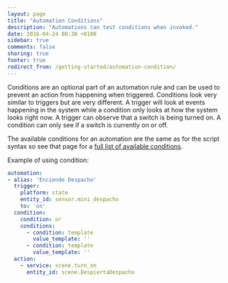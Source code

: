 ```yaml
---
layout: page
title: "Automation Conditions"
description: "Automations can test conditions when invoked."
date: 2016-04-24 08:30 +0100
sidebar: true
comments: false
sharing: true
footer: true
redirect_from: /getting-started/automation-condition/
---
```


Conditions are an optional part of an automation rule and can be used to prevent an action from happening when triggered. Conditions look very similar to triggers but are very different. A trigger will look at events happening in the system while a condition only looks at how the system looks right now. A trigger can observe that a switch is being turned on. A condition can only see if a switch is currently on or off.

The available conditions for an automation are the same as for the script syntax so see that page for a [full list of available conditions](/docs/scripts/conditions/).

Example of using condition:

```yaml
automation:
- alias: 'Enciende Despacho'
  trigger:
    platform: state
    entity_id: sensor.mini_despacho
    to: 'on'
  condition:
    condition: or
    conditions:
      - condition: template
        value_template: ''
      - condition: template
        value_template: ''
  action:
    - service: scene.turn_on
      entity_id: scene.DespiertaDespacho
```

